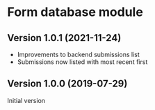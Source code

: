 Form database module
====================

Version 1.0.1 (2021-11-24)
--------------------------
- Improvements to backend submissions list
- Submissions now listed with most recent first

Version 1.0.0 (2019-07-29)
--------------------------
Initial version

